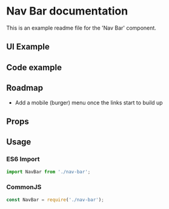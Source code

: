# Nav Bar documentation

This is an example readme file for the 'Nav Bar' component.

## UI Example

<!-- STORY -->

## Code example

<!-- SOURCE -->

## Roadmap

- Add a mobile (burger) menu once the links start to build up

## Props

<!-- PROPS -->

## Usage

### ES6 Import

```js
import NavBar from './nav-bar';
```

### CommonJS

```js
const NavBar = require('./nav-bar');
```
